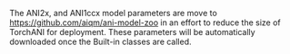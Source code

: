 The ANI2x, and ANI1ccx model parameters are move to https://github.com/aiqm/ani-model-zoo in an effort to reduce the size of TorchANI for deployment.
These parameters will be automatically downloaded once the Built-in classes are called.
